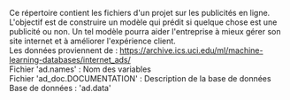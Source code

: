 Ce répertoire contient les fichiers d'un projet sur les publicités en ligne.                                            
L'objectif est de construire un modèle qui prédit si quelque chose est une publicité ou non. Un tel modèle pourra aider l'entreprise à mieux gérer son site internet et à améliorer l'expérience client.                                         
Les données proviennent de : https://archive.ics.uci.edu/ml/machine-learning-databases/internet_ads/                            
Fichier 'ad.names' : Nom des variables                         
Fichier 'ad_doc.DOCUMENTATION' : Description de la base de données                              
Base de données : 'ad.data'                             
